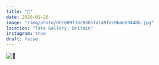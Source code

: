 ```yaml
---
title: "👻"
date: 2020-01-26
image: "/img/photo/00c009f38c9385fa149fec0ba689448b.jpg"
location: "Tate Gallery, Britain"
instagram: true
draft: false
---
```


![👻](/img/photo/00c009f38c9385fa149fec0ba689448b.jpg)
